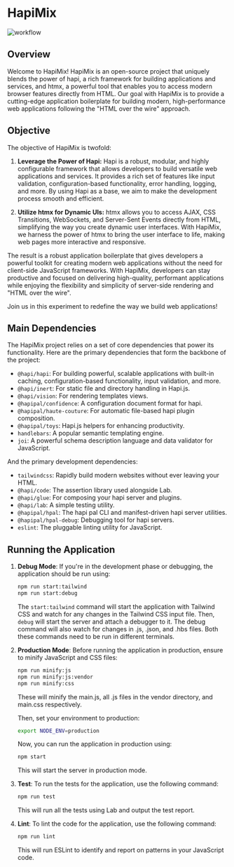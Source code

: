 # HapiMix

![workflow](https://github.com/afgallo/hapimix/actions/workflows/main.yml/badge.svg)

## Overview

Welcome to HapiMix! HapiMix is an open-source project that uniquely blends the power of hapi, a rich framework for building applications and services, and htmx, a powerful tool that enables you to access modern browser features directly from HTML. Our goal with HapiMix is to provide a cutting-edge application boilerplate for building modern, high-performance web applications following the "HTML over the wire" approach.

## Objective

The objective of HapiMix is twofold:

1. **Leverage the Power of Hapi:** Hapi is a robust, modular, and highly configurable framework that allows developers to build versatile web applications and services. It provides a rich set of features like input validation, configuration-based functionality, error handling, logging, and more. By using Hapi as a base, we aim to make the development process smooth and efficient.

2. **Utilize htmx for Dynamic UIs:** htmx allows you to access AJAX, CSS Transitions, WebSockets, and Server-Sent Events directly from HTML, simplifying the way you create dynamic user interfaces. With HapiMix, we harness the power of htmx to bring the user interface to life, making web pages more interactive and responsive.

The result is a robust application boilerplate that gives developers a powerful toolkit for creating modern web applications without the need for client-side JavaScript frameworks. With HapiMix, developers can stay productive and focused on delivering high-quality, performant applications while enjoying the flexibility and simplicity of server-side rendering and "HTML over the wire".

Join us in this experiment to redefine the way we build web applications!

## Main Dependencies

The HapiMix project relies on a set of core dependencies that power its functionality. Here are the primary dependencies that form the backbone of the project:

- `@hapi/hapi`: For building powerful, scalable applications with built-in caching, configuration-based functionality, input validation, and more.
- `@hapi/inert`: For static file and directory handling in Hapi.js.
- `@hapi/vision`: For rendering templates views.
- `@hapipal/confidence`: A configuration document format for hapi.
- `@hapipal/haute-couture`: For automatic file-based hapi plugin composition.
- `@hapipal/toys`: Hapi.js helpers for enhancing productivity.
- `handlebars`: A popular semantic templating engine.
- `joi`: A powerful schema description language and data validator for JavaScript.

And the primary development dependencies:

- `tailwindcss`: Rapidly build modern websites without ever leaving your HTML.
- `@hapi/code`: The assertion library used alongside Lab.
- `@hapi/glue`: For composing your hapi server and plugins.
- `@hapi/lab`: A simple testing utility.
- `@hapipal/hpal`: The hapi pal CLI and manifest-driven hapi server utilities.
- `@hapipal/hpal-debug`: Debugging tool for hapi servers.
- `eslint`: The pluggable linting utility for JavaScript.

## Running the Application

1. **Debug Mode**: If you're in the development phase or debugging, the application should be run using:

   ```bash
   npm run start:tailwind
   npm run start:debug
   ```

   The `start:tailwind` command will start the application with Tailwind CSS and watch for any changes in the Tailwind CSS input file. Then, `debug` will start the server and attach a debugger to it. The debug command will also watch for changes in .js, .json, and .hbs files. Both these commands need to be run in different terminals.

2. **Production Mode**: Before running the application in production, ensure to minify JavaScript and CSS files:

   ```bash
   npm run minify:js
   npm run minify:js:vendor
   npm run minify:css
   ```

   These will minify the main.js, all .js files in the vendor directory, and main.css respectively.

   Then, set your environment to production:

   ```bash
   export NODE_ENV=production
   ```

   Now, you can run the application in production using:

   ```bash
   npm start
   ```

   This will start the server in production mode.

3. **Test**: To run the tests for the application, use the following command:

   ```bash
   npm run test
   ```

   This will run all the tests using Lab and output the test report.

4. **Lint**: To lint the code for the application, use the following command:
   ```bash
   npm run lint
   ```
   This will run ESLint to identify and report on patterns in your JavaScript code.

